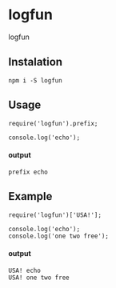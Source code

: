 # logfun

logfun

## Instalation

```
npm i -S logfun
```

## Usage

```
require('logfun').prefix;

console.log('echo');
```

#### output

```
prefix echo
```

## Example

```
require('logfun')['USA!'];

console.log('echo');
console.log('one two free');
```

#### output

```
USA! echo
USA! one two free
```